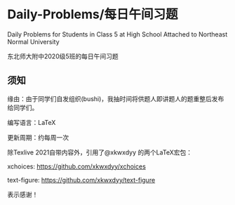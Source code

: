 # Daily-Problems/每日午间习题
Daily Problems for Students in Class 5 at High School Attached to Northeast Normal University

东北师大附中2020级5班的每日午间习题

## 须知
缘由：由于同学们自发组织(bushi)，我抽时间将供题人即讲题人的题重整后发布给同学们。

编写语言：LaTeX

更新周期：约每周一次

除Texlive 2021自带内容外，引用了@xkwxdyy 的两个LaTeX宏包：

xchoices: https://github.com/xkwxdyy/xchoices

text-figure: https://github.com/xkwxdyy/text-figure

表示感谢！
